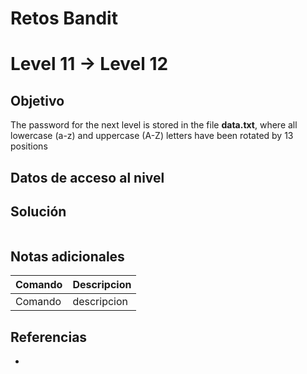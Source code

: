 # Retos Bandit

# Level 11 → Level 12

## Objetivo
The password for the next level is stored in the file **data.txt**, where all lowercase (a-z) and uppercase (A-Z) letters have been rotated by 13 positions

## Datos de acceso al nivel

## Solución
```bash
```
## Notas adicionales
| Comando | Descripcion |
|---------|-------------|
| Comando | descripcion |

## Referencias
- []()